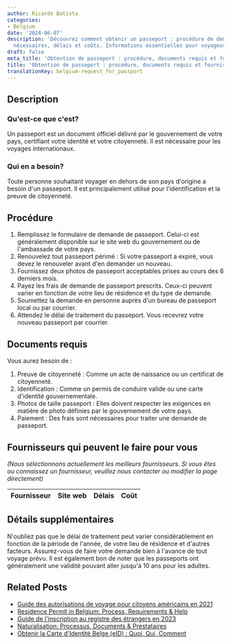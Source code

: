 ```yaml
---
author: Ricardo Batista
categories:
- Belgium
date: '2024-06-07'
description: 'Découvrez comment obtenir un passeport : procédure de demande, documents
  nécessaires, délais et coûts. Informations essentielles pour voyageurs internationaux.'
draft: false
meta_title: 'Obtention de passeport : procédure, documents requis et fournisseurs'
title: 'Obtention de passeport : procédure, documents requis et fournisseurs'
translationKey: belgium-request_for_passport
---
```


## Description
### Qu'est-ce que c'est?
Un passeport est un document officiel délivré par le gouvernement de votre pays, certifiant votre identité et votre citoyenneté. Il est nécessaire pour les voyages internationaux.

### Qui en a besoin?
Toute personne souhaitant voyager en dehors de son pays d'origine a besoin d'un passeport. Il est principalement utilisé pour l'identification et la preuve de citoyenneté.

## Procédure

1. Remplissez le formulaire de demande de passeport. Celui-ci est généralement disponible sur le site web du gouvernement ou de l'ambassade de votre pays.
2. Renouvelez tout passeport périmé : Si votre passeport a expiré, vous devez le renouveler avant d'en demander un nouveau.
3. Fournissez deux photos de passeport acceptables prises au cours des 6 derniers mois.
4. Payez les frais de demande de passeport prescrits. Ceux-ci peuvent varier en fonction de votre lieu de résidence et du type de demande.
5. Soumettez la demande en personne auprès d'un bureau de passeport local ou par courrier.
6. Attendez le délai de traitement du passeport. Vous recevrez votre nouveau passeport par courrier.

## Documents requis

Vous aurez besoin de :

1. Preuve de citoyenneté : Comme un acte de naissance ou un certificat de citoyenneté.
2. Identification : Comme un permis de conduire valide ou une carte d'identité gouvernementale.
3. Photos de taille passeport : Elles doivent respecter les exigences en matière de photo définies par le gouvernement de votre pays.
4. Paiement : Des frais sont nécessaires pour traiter une demande de passeport.

## Fournisseurs qui peuvent le faire pour vous
_(Nous sélectionnons actuellement les meilleurs fournisseurs. Si vous êtes ou connaissez un fournisseur, veuillez nous contacter ou modifier la page directement)_

| Fournisseur     |     Site web    |     Délais       |       Coût       |
| :-------------: | :-------------: |  :-------------: | :-------------: |

## Détails supplémentaires

N'oubliez pas que le délai de traitement peut varier considérablement en fonction de la période de l'année, de votre lieu de résidence et d'autres facteurs. Assurez-vous de faire votre demande bien à l'avance de tout voyage prévu. Il est également bon de noter que les passeports ont généralement une validité pouvant aller jusqu'à 10 ans pour les adultes.


## Related Posts

- [Guide des autorisations de voyage pour citoyens américains en 2021](https://tramitit.com/fr/guides/belgium/demande_dautorisation_de_voyage/)
- [Residence Permit in Belgium: Process, Requirements & Help](https://tramitit.com/fr/guides/belgium/demande_de_titre_de_sejour/)
- [Guide de l'inscription au registre des étrangers en 2023](https://tramitit.com/fr/guides/belgium/inscription_dans_le_registre_des_etrangers/)
- [Naturalisation: Processus, Documents & Prestataires](https://tramitit.com/fr/guides/belgium/demande_de_naturalisation/)
- [Obtenir la Carte d'Identité Belge (eID) : Quoi, Qui, Comment](https://tramitit.com/fr/guides/belgium/demande_de_carte_didentite/)
